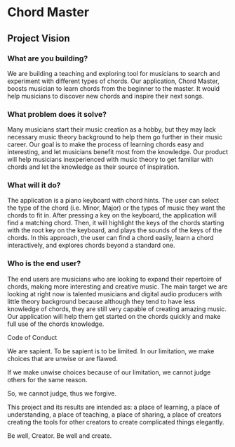 # Chord Master

## Project Vision

### What are you building? 

We are building a teaching and exploring tool for musicians to search and experiment with different types of chords. Our application, Chord Master, boosts musician to learn chords from the beginner to the master. It would help musicians to discover new chords and inspire their next songs. 

### What problem does it solve?

Many musicians start their music creation as a hobby, but they may lack necessary music theory background to help them go further in their music career. Our goal is to make the process of learning chords easy and interesting, and let musicians benefit most from the knowledge. Our product will help musicians inexperienced with music theory to get familiar with chords and let the knowledge as their source of inspiration.

### What will it do?

The application is a piano keyboard with chord hints. The user can select the type of the chord (i.e. Minor, Major) or the types of music they want the chords to fit in. After pressing a key on the keyboard, the application will find a matching chord. Then, it will highlight the keys of the chords starting with the root key on the keyboard, and plays the sounds of the keys of the chords. In this approach, the user can find a chord easily, learn a chord interactively, and explores chords beyond a standard one.

### Who is the end user?

The end users are musicians who are looking to expand their repertoire of chords, making more interesting and creative music.  The main target we are looking at right now is talented musicians and digital audio producers with little theory background because although they tend to have less knowledge of chords, they are still very capable of creating amazing music. Our application will help them get started on the chords quickly and make full use of the chords knowledge.

Code of Conduct

We are sapient.
To be sapient is to be limited.
In our limitation, we make choices that are unwise or are flawed.

If we make unwise choices because of our limitation,
we cannot judge others for the same reason.

So, we cannot judge,
thus we forgive.

This project and its results are intended as:
a place of learning,
a place of understanding,
a place of teaching,
a place of sharing,
a place of creators creating the tools for other creators to create complicated things elegantly.

Be well, Creator. Be well and create.
